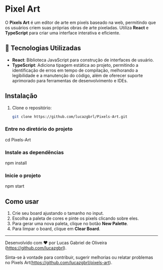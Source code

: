 # Pixel Art

O **Pixels Art** é um editor de arte em pixels baseado na web, permitindo que os usuários criem suas próprias obras de arte pixeladas. Utiliza **React** e **TypeScript** para criar uma interface interativa e eficiente.

## 🚀 Tecnologias Utilizadas
- **React**: Biblioteca JavaScript para construção de interfaces de usuário.
- **TypeScript**: Adiciona tipagem estática ao projeto, permitindo a identificação de erros em tempo de compilação, melhorando a legibilidade e a manutenção do código, além de oferecer suporte aprimorado para ferramentas de desenvolvimento e IDEs.

## Instalação

1. Clone o repositório:
   ```bash
   git clone https://github.com/lucazgbrl/Pixels-Art.git

### Entre no diretório do projeto
cd Pixels-Art

### Instale as dependências
npm install
 
### Inicie o projeto
npm start

## Como usar

1. Crie seu board ajustando o tamanho no input.
2. Escolha a paleta de cores e pinte os pixels clicando sobre eles.
3. Para gerar uma nova paleta, clique no botão **New Palette**.
4. Para limpar o board, clique em **Clear Board**.

---

Desenvolvido com ❤️ por Lucas Gabriel de Oliveira (https://github.com/lucazgbrl).

Sinta-se à vontade para contribuir, sugerir melhorias ou relatar problemas no Pixels Art(https://github.com/lucazgbrl/pixels-art).

